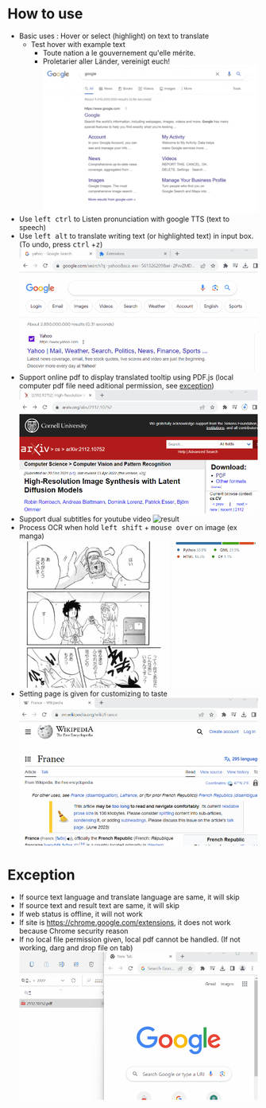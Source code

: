 # How to use

- Basic uses : Hover or select (highlight) on text to translate
  - Test hover with example text
    - Toute nation a le gouvernement qu'elle mérite.
    - Proletarier aller Länder, vereinigt euch!
![Alt Text](/doc/result_0.gif)
- Use <kbd>left ctrl</kbd> to Listen pronunciation with google TTS (text to speech)
- Use <kbd>left alt</kbd> to translate writing text (or highlighted text) in input box. (To undo, press <kbd>ctrl</kbd> +<kbd>z</kbd>)
![result](/doc/11.gif)
- Support online pdf to display translated tooltip using PDF.js (local computer pdf file need aditional permission, see [exception](https://github.com/ttop32/MouseTooltipTranslator/blob/main/doc/intro.md#exception))
![result](/doc/12.gif)
- Support dual subtitles for youtube video
![result](/doc/16.gif)
- Process OCR when hold <kbd>left shift</kbd> + <kbd>mouse over</kbd> on image (ex manga)
![result](/doc/15.gif)
- Setting page is given for customizing to taste
![result](/doc/14.gif)
# Exception

- If source text language and translate language are same, it will skip
- If source text and result text are same, it will skip
- If web status is offline, it will not work
- If site is <https://chrome.google.com/extensions>, it does not work because Chrome security reason
- If no local file permission given, local pdf cannot be handled. (If not working, darg and drop file on tab)
![result](/doc/10.gif)
